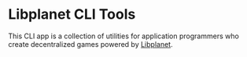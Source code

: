 Libplanet CLI Tools
===================

This CLI app is a collection of utilities for application programmers who
create decentralized games powered by [Libplanet].


[Libplanet]: https://libplanet.io/
